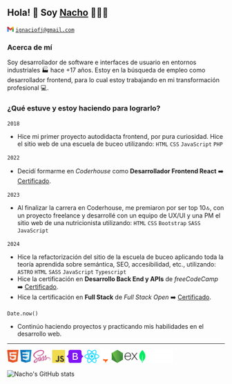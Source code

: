 ## Hola! 👋 Soy [Nacho](https://www.linkedin.com/in/ignaciofernandezjeansalle/) 👨🏻‍💻

<code><img alt="Logo Gmail" src="./assets/gmail.svg" height="12px" /></code>
<code>ignaciofj@gmail.com</code>

### Acerca de mí

Soy desarrollador de software e interfaces de usuario en entornos industriales 🏭 hace +17 años. Estoy en la búsqueda de empleo como desarrollador frontend, para lo cual estoy trabajando en mi transformación profesional 💻.

### ¿Qué estuve y estoy haciendo para lograrlo?

<code>2018</code><br />

- Hice mi primer proyecto autodidacta frontend, por pura curiosidad. Hice el sitio web de una escuela de buceo utilizando: <code>HTML</code> <code>CSS</code> <code>JavaScript</code> <code>PHP</code>

<code>2022</code><br />

- Decidí formarme en _Coderhouse_ como **Desarrollador Frontend React** ➡️ [Certificado](https://www.coderhouse.com/ar/certificados/63ae3137430ba2000ff5d2d0).

<code>2023</code><br />

- Al finalizar la carrera en Coderhouse, me premiaron por ser top 10🔝, con un proyecto freelance y desarrollé con un equipo de UX/UI y una PM el sitio web de una nutricionista utilizando: <code>HTML</code> <code>CSS</code> <code>Bootstrap</code> <code>SASS</code> <code>JavaScript</code>

<code>2024</code><br />

- Hice la refactorización del sitio de la escuela de buceo aplicando toda la teoría aprendida sobre semántica, SEO, accesibilidad, etc., utilizando: <code>ASTRO</code> <code>HTML</code> <code>SASS</code> <code>JavaScript</code> <code>Typescript</code> <br />
- Hice la certificación en **Desarrollo Back End y APIs** de _freeCodeCamp_ ➡️ [Certificado](https://www.freecodecamp.org/certification/ignacio-fj-dev/back-end-development-and-apis).
- Hice la certificación en **Full Stack** de _Full Stack Open_ ➡️ [Certificado](https://studies.cs.helsinki.fi/stats/api/certificate/fullstackopen/en/469f8d487b2149b39c2f4cf2cc7f8ca0).

<code>Date.now()</code><br />

- Continúo haciendo proyectos y practicando mis habilidades en el desarrollo web.

---

<code><img alt="Logo HTML5" src="./assets/html5.svg" height="30px" /></code>
<code><img alt="Logo CSS3" src="./assets/css.svg" height="30px" /></code>
<code><img alt="Logo SASS" src="./assets/sass.svg" height="30px" /></code>
<code><img alt="Logo JavaScript" src="./assets/javascript.svg" height="30px" /></code>
<code><img alt="Logo Bootstrap" src="./assets/bootstrap.svg" height="30px" /></code>
<code><img alt="Logo React" src="./assets/react.svg" height="30px" /></code>
<code><img alt="Logo Astro" src="./assets/astro.svg" height="30px" /></code>
<code><img alt="Logo Node.js" src="./assets/nodejs.svg" height="30px" /></code>
<code><img alt="Logo Express" src="./assets/express.svg" height="30px" /></code>
<code><img alt="Logo MongoDB" src="./assets/mongodb.svg" height="30px" /></code>
<code><img alt="Logo PHP" src="./assets/php_dark.svg" height="30px" /></code>

![Nacho's GitHub stats](https://github-readme-stats.vercel.app/api/top-langs?username=ignacioFernandezJeansalle&show_icons=true&locale=es&layout=compact)
